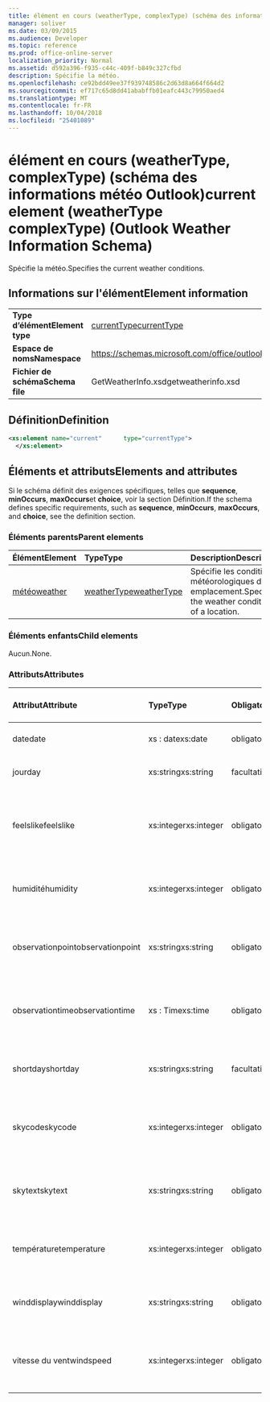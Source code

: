 ```yaml
---
title: élément en cours (weatherType, complexType) (schéma des informations météo Outlook)
manager: soliver
ms.date: 03/09/2015
ms.audience: Developer
ms.topic: reference
ms.prod: office-online-server
localization_priority: Normal
ms.assetid: d592a396-f935-c44c-409f-b849c327cfbd
description: Spécifie la météo.
ms.openlocfilehash: ce92bdd49ee37f939748586c2d63d8a664f664d2
ms.sourcegitcommit: ef717c65d8dd41ababffb01eafc443c79950aed4
ms.translationtype: MT
ms.contentlocale: fr-FR
ms.lasthandoff: 10/04/2018
ms.locfileid: "25401089"
---
```

# <a name="current-element-weathertype-complextype-outlook-weather-information-schema"></a><span data-ttu-id="25208-103">élément en cours (weatherType, complexType) (schéma des informations météo Outlook)</span><span class="sxs-lookup"><span data-stu-id="25208-103">current element (weatherType complexType) (Outlook Weather Information Schema)</span></span>

<span data-ttu-id="25208-104">Spécifie la météo.</span><span class="sxs-lookup"><span data-stu-id="25208-104">Specifies the current weather conditions.</span></span>
  
## <a name="element-information"></a><span data-ttu-id="25208-105">Informations sur l'élément</span><span class="sxs-lookup"><span data-stu-id="25208-105">Element information</span></span>

|||
|:-----|:-----|
|<span data-ttu-id="25208-106">**Type d’élément**</span><span class="sxs-lookup"><span data-stu-id="25208-106">**Element type**</span></span> <br/> |[<span data-ttu-id="25208-107">currentType</span><span class="sxs-lookup"><span data-stu-id="25208-107">currentType</span></span>](currenttype-complextype-outlook-weather-information-schema.md) <br/> |
|<span data-ttu-id="25208-108">**Espace de noms**</span><span class="sxs-lookup"><span data-stu-id="25208-108">**Namespace**</span></span> <br/> |https://schemas.microsoft.com/office/outlook/15/getweatherinfo.xsd  <br/> |
|<span data-ttu-id="25208-109">**Fichier de schéma**</span><span class="sxs-lookup"><span data-stu-id="25208-109">**Schema file**</span></span> <br/> |<span data-ttu-id="25208-110">GetWeatherInfo.xsd</span><span class="sxs-lookup"><span data-stu-id="25208-110">getweatherinfo.xsd</span></span>  <br/> |
   
## <a name="definition"></a><span data-ttu-id="25208-111">Définition</span><span class="sxs-lookup"><span data-stu-id="25208-111">Definition</span></span>

```XML
<xs:element name="current"      type="currentType">
  </xs:element>  

```

## <a name="elements-and-attributes"></a><span data-ttu-id="25208-112">Éléments et attributs</span><span class="sxs-lookup"><span data-stu-id="25208-112">Elements and attributes</span></span>

<span data-ttu-id="25208-113">Si le schéma définit des exigences spécifiques, telles que **sequence**, **minOccurs**, **maxOccurs**et **choice**, voir la section Définition.</span><span class="sxs-lookup"><span data-stu-id="25208-113">If the schema defines specific requirements, such as **sequence**, **minOccurs**, **maxOccurs**, and **choice**, see the definition section.</span></span> 
  
### <a name="parent-elements"></a><span data-ttu-id="25208-114">Éléments parents</span><span class="sxs-lookup"><span data-stu-id="25208-114">Parent elements</span></span>

|<span data-ttu-id="25208-115">**Élément**</span><span class="sxs-lookup"><span data-stu-id="25208-115">**Element**</span></span>|<span data-ttu-id="25208-116">**Type**</span><span class="sxs-lookup"><span data-stu-id="25208-116">**Type**</span></span>|<span data-ttu-id="25208-117">**Description**</span><span class="sxs-lookup"><span data-stu-id="25208-117">**Description**</span></span>|
|:-----|:-----|:-----|
|[<span data-ttu-id="25208-118">météo</span><span class="sxs-lookup"><span data-stu-id="25208-118">weather</span></span>](weather-element-weatherdata-elementoutlook-weather-information-schema.md) <br/> |[<span data-ttu-id="25208-119">weatherType</span><span class="sxs-lookup"><span data-stu-id="25208-119">weatherType</span></span>](weathertype-complextype-outlook-weather-information-schema.md) <br/> |<span data-ttu-id="25208-120">Spécifie les conditions météorologiques d’un emplacement.</span><span class="sxs-lookup"><span data-stu-id="25208-120">Specifies the weather conditions of a location.</span></span>  <br/> |
   
### <a name="child-elements"></a><span data-ttu-id="25208-121">Éléments enfants</span><span class="sxs-lookup"><span data-stu-id="25208-121">Child elements</span></span>

<span data-ttu-id="25208-122">Aucun.</span><span class="sxs-lookup"><span data-stu-id="25208-122">None.</span></span>
  
### <a name="attributes"></a><span data-ttu-id="25208-123">Attributs</span><span class="sxs-lookup"><span data-stu-id="25208-123">Attributes</span></span>

|<span data-ttu-id="25208-124">**Attribut**</span><span class="sxs-lookup"><span data-stu-id="25208-124">**Attribute**</span></span>|<span data-ttu-id="25208-125">**Type**</span><span class="sxs-lookup"><span data-stu-id="25208-125">**Type**</span></span>|<span data-ttu-id="25208-126">**Obligatoire**</span><span class="sxs-lookup"><span data-stu-id="25208-126">**Required**</span></span>|<span data-ttu-id="25208-127">**Description**</span><span class="sxs-lookup"><span data-stu-id="25208-127">**Description**</span></span>|<span data-ttu-id="25208-128">**Valeurs possibles**</span><span class="sxs-lookup"><span data-stu-id="25208-128">**Possible values**</span></span>|
|:-----|:-----|:-----|:-----|:-----|
|<span data-ttu-id="25208-129">date</span><span class="sxs-lookup"><span data-stu-id="25208-129">date</span></span>  <br/> |<span data-ttu-id="25208-130">xs : date</span><span class="sxs-lookup"><span data-stu-id="25208-130">xs:date</span></span>  <br/> |<span data-ttu-id="25208-131">obligatoire</span><span class="sxs-lookup"><span data-stu-id="25208-131">required</span></span>  <br/> |<span data-ttu-id="25208-132">Spécifie la date du jour.</span><span class="sxs-lookup"><span data-stu-id="25208-132">Specifies today's date.</span></span>  <br/> |<span data-ttu-id="25208-133">Valeur du type xs : date</span><span class="sxs-lookup"><span data-stu-id="25208-133">A value of the type xs:date</span></span>  <br/> |
|<span data-ttu-id="25208-134">jour</span><span class="sxs-lookup"><span data-stu-id="25208-134">day</span></span>  <br/> |<span data-ttu-id="25208-135">xs:string</span><span class="sxs-lookup"><span data-stu-id="25208-135">xs:string</span></span>  <br/> |<span data-ttu-id="25208-136">facultatif</span><span class="sxs-lookup"><span data-stu-id="25208-136">optional</span></span>  <br/> |<span data-ttu-id="25208-137">Spécifie un jour pour la prévision.</span><span class="sxs-lookup"><span data-stu-id="25208-137">Specifies a day for the forecast.</span></span>  <br/> |<span data-ttu-id="25208-138">Valeur du type xs : String</span><span class="sxs-lookup"><span data-stu-id="25208-138">A value of the type xs:string</span></span>  <br/> |
|<span data-ttu-id="25208-139">feelslike</span><span class="sxs-lookup"><span data-stu-id="25208-139">feelslike</span></span>  <br/> |<span data-ttu-id="25208-140">xs:integer</span><span class="sxs-lookup"><span data-stu-id="25208-140">xs:integer</span></span>  <br/> |<span data-ttu-id="25208-141">obligatoire</span><span class="sxs-lookup"><span data-stu-id="25208-141">required</span></span>  <br/> |<span data-ttu-id="25208-142">Spécifie comment la météo actuelle semble la température.</span><span class="sxs-lookup"><span data-stu-id="25208-142">Specifies the temperature of how the current weather feels like.</span></span>  <br/> |<span data-ttu-id="25208-143">Une valeur de la xs : Integer type</span><span class="sxs-lookup"><span data-stu-id="25208-143">A value of the type xs:integer</span></span>  <br/> |
|<span data-ttu-id="25208-144">humidité</span><span class="sxs-lookup"><span data-stu-id="25208-144">humidity</span></span>  <br/> |<span data-ttu-id="25208-145">xs:integer</span><span class="sxs-lookup"><span data-stu-id="25208-145">xs:integer</span></span>  <br/> |<span data-ttu-id="25208-146">obligatoire</span><span class="sxs-lookup"><span data-stu-id="25208-146">required</span></span>  <br/> |<span data-ttu-id="25208-147">Spécifie la valeur numérique humidité actuel.</span><span class="sxs-lookup"><span data-stu-id="25208-147">Specifies the current numerical humidity value.</span></span>  <br/> |<span data-ttu-id="25208-148">Une valeur de la xs : Integer type</span><span class="sxs-lookup"><span data-stu-id="25208-148">A value of the type xs:integer</span></span>  <br/> |
|<span data-ttu-id="25208-149">observationpoint</span><span class="sxs-lookup"><span data-stu-id="25208-149">observationpoint</span></span>  <br/> |<span data-ttu-id="25208-150">xs:string</span><span class="sxs-lookup"><span data-stu-id="25208-150">xs:string</span></span>  <br/> |<span data-ttu-id="25208-151">obligatoire</span><span class="sxs-lookup"><span data-stu-id="25208-151">required</span></span>  <br/> |<span data-ttu-id="25208-152">Spécifie où la météo actuelle est observée à partir.</span><span class="sxs-lookup"><span data-stu-id="25208-152">Specifies where the current weather information is observed from.</span></span>  <br/> |<span data-ttu-id="25208-153">Valeur du type xs : String</span><span class="sxs-lookup"><span data-stu-id="25208-153">A value of the type xs:string</span></span>  <br/> |
|<span data-ttu-id="25208-154">observationtime</span><span class="sxs-lookup"><span data-stu-id="25208-154">observationtime</span></span>  <br/> |<span data-ttu-id="25208-155">xs : Time</span><span class="sxs-lookup"><span data-stu-id="25208-155">xs:time</span></span>  <br/> |<span data-ttu-id="25208-156">obligatoire</span><span class="sxs-lookup"><span data-stu-id="25208-156">required</span></span>  <br/> |<span data-ttu-id="25208-157">Spécifie que lorsque la météo actuelle est observée à.</span><span class="sxs-lookup"><span data-stu-id="25208-157">Specifies when the current weather information is observed at.</span></span>  <br/> |<span data-ttu-id="25208-158">Une valeur de la xs : time type</span><span class="sxs-lookup"><span data-stu-id="25208-158">A value of the type xs:time</span></span>  <br/> |
|<span data-ttu-id="25208-159">shortday</span><span class="sxs-lookup"><span data-stu-id="25208-159">shortday</span></span>  <br/> |<span data-ttu-id="25208-160">xs:string</span><span class="sxs-lookup"><span data-stu-id="25208-160">xs:string</span></span>  <br/> |<span data-ttu-id="25208-161">facultatif</span><span class="sxs-lookup"><span data-stu-id="25208-161">optional</span></span>  <br/> |<span data-ttu-id="25208-162">Spécifie un jour sous forme abrégée.</span><span class="sxs-lookup"><span data-stu-id="25208-162">Specifies a day in abbreviated form.</span></span>  <br/> |<span data-ttu-id="25208-163">Valeur du type xs : String</span><span class="sxs-lookup"><span data-stu-id="25208-163">A value of the type xs:string</span></span>  <br/> |
|<span data-ttu-id="25208-164">skycode</span><span class="sxs-lookup"><span data-stu-id="25208-164">skycode</span></span>  <br/> |<span data-ttu-id="25208-165">xs:integer</span><span class="sxs-lookup"><span data-stu-id="25208-165">xs:integer</span></span>  <br/> |<span data-ttu-id="25208-166">obligatoire</span><span class="sxs-lookup"><span data-stu-id="25208-166">required</span></span>  <br/> |<span data-ttu-id="25208-167">Spécifie un code de type entier pour la météo.</span><span class="sxs-lookup"><span data-stu-id="25208-167">Specifies an integer code for the current weather conditions.</span></span>  <br/> |<span data-ttu-id="25208-168">Une valeur de la xs : Integer type</span><span class="sxs-lookup"><span data-stu-id="25208-168">A value of the type xs:integer</span></span>  <br/> |
|<span data-ttu-id="25208-169">skytext</span><span class="sxs-lookup"><span data-stu-id="25208-169">skytext</span></span>  <br/> |<span data-ttu-id="25208-170">xs:string</span><span class="sxs-lookup"><span data-stu-id="25208-170">xs:string</span></span>  <br/> |<span data-ttu-id="25208-171">obligatoire</span><span class="sxs-lookup"><span data-stu-id="25208-171">required</span></span>  <br/> |<span data-ttu-id="25208-172">Spécifie un ou deux mots décrivant la météo.</span><span class="sxs-lookup"><span data-stu-id="25208-172">Specifies one to two words describing current weather conditions.</span></span>  <br/> |<span data-ttu-id="25208-173">Valeur du type xs : String</span><span class="sxs-lookup"><span data-stu-id="25208-173">A value of the type xs:string</span></span>  <br/> |
|<span data-ttu-id="25208-174">température</span><span class="sxs-lookup"><span data-stu-id="25208-174">temperature</span></span>  <br/> |<span data-ttu-id="25208-175">xs:integer</span><span class="sxs-lookup"><span data-stu-id="25208-175">xs:integer</span></span>  <br/> |<span data-ttu-id="25208-176">obligatoire</span><span class="sxs-lookup"><span data-stu-id="25208-176">required</span></span>  <br/> |<span data-ttu-id="25208-177">Spécifie la température de l’emplacement actuelle.</span><span class="sxs-lookup"><span data-stu-id="25208-177">Specifies the current temperature of the location.</span></span>  <br/> |<span data-ttu-id="25208-178">Une valeur de la xs : Integer type</span><span class="sxs-lookup"><span data-stu-id="25208-178">A value of the type xs:integer</span></span>  <br/> |
|<span data-ttu-id="25208-179">winddisplay</span><span class="sxs-lookup"><span data-stu-id="25208-179">winddisplay</span></span>  <br/> |<span data-ttu-id="25208-180">xs:string</span><span class="sxs-lookup"><span data-stu-id="25208-180">xs:string</span></span>  <br/> |<span data-ttu-id="25208-181">obligatoire</span><span class="sxs-lookup"><span data-stu-id="25208-181">required</span></span>  <br/> |<span data-ttu-id="25208-182">Chaîne qui décrit les conditions de vent en cours.</span><span class="sxs-lookup"><span data-stu-id="25208-182">A string that describes the current wind conditions.</span></span>  <br/> |<span data-ttu-id="25208-183">Valeur du type xs : String</span><span class="sxs-lookup"><span data-stu-id="25208-183">A value of the type xs:string</span></span>  <br/> |
|<span data-ttu-id="25208-184">vitesse du vent</span><span class="sxs-lookup"><span data-stu-id="25208-184">windspeed</span></span>  <br/> |<span data-ttu-id="25208-185">xs:integer</span><span class="sxs-lookup"><span data-stu-id="25208-185">xs:integer</span></span>  <br/> |<span data-ttu-id="25208-186">obligatoire</span><span class="sxs-lookup"><span data-stu-id="25208-186">required</span></span>  <br/> |<span data-ttu-id="25208-187">Spécifie la valeur actuelle de la vitesse vent numérique.</span><span class="sxs-lookup"><span data-stu-id="25208-187">Specifies the current numerical wind speed value.</span></span>  <br/> |<span data-ttu-id="25208-188">Une valeur de la xs : Integer type</span><span class="sxs-lookup"><span data-stu-id="25208-188">A value of the type xs:integer</span></span>  <br/> |
   

